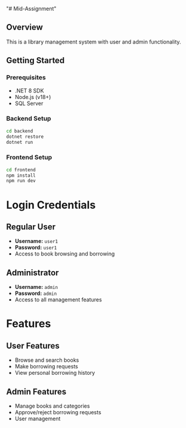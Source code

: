 "# Mid-Assignment"

## Overview

This is a library management system with user and admin functionality.

## Getting Started

### Prerequisites

- .NET 8 SDK
- Node.js (v18+)
- SQL Server

### Backend Setup

```bash
cd backend
dotnet restore
dotnet run
```

### Frontend Setup

```bash
cd frontend
npm install
npm run dev
```

# Login Credentials

## Regular User

- **Username:** `user1`
- **Password:** `user1`
- Access to book browsing and borrowing

## Administrator

- **Username:** `admin`
- **Password:** `admin`
- Access to all management features

# Features

## User Features

- Browse and search books
- Make borrowing requests
- View personal borrowing history

## Admin Features

- Manage books and categories
- Approve/reject borrowing requests
- User management
